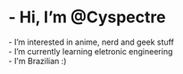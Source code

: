 <h1>- Hi, I’m @Cyspectre</h1>
- I’m interested in anime, nerd and geek stuff<br>
- I’m currently learning eletronic engineering<br>
- I'm Brazilian     :)
